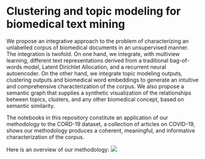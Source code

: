 # Clustering and topic modeling for biomedical text mining

We propose an integrative approach to the problem of characterizing an unlabelled corpus of biomedical documents in an unsupervised manner. The integration is twofold. On one hand, we integrate, with multiview learning, different text representations derived from a traditional bag-of-words model, Latent Dirichlet Allocation, and a recurrent neural autoencoder. On the other hand, we integrate topic modeling outputs, clustering outputs and biomedical word embeddings to generate an intuitive and comprehensive characterization of the corpus. We also propose a semantic graph that supplies a synthetic visualization of the relationships between topics, clusters, and any other biomedical concept, based on semantic similarity. 

The notebooks in this repository constitute an application of our methodology to the CORD-19 dataset, a collection of articles on COVID-19, shows our methodology produces a coherent, meaningful, and informative characterization of the corpus.

Here is an overview of our methodology:
![](.jpg)
